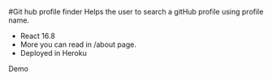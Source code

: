 #Git hub profile finder
Helps the user to search a gitHub profile using profile name.

- React 16.8
- More you can read in /about page.
- Deployed in Heroku

Demo
